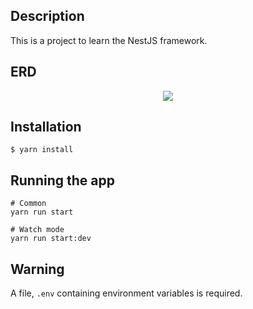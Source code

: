 ## Description

This is a project to learn the NestJS framework.

## ERD

<p align="center">
  <img src="https://github.com/XPECTER/dev/assets/8602869/52d5822c-08a4-4b04-a749-c4dad7a635fa">
</p>

## Installation

```
$ yarn install
```

## Running the app

```
# Common
yarn run start

# Watch mode
yarn run start:dev
```

## Warning

A file, `.env` containing environment variables is required.
